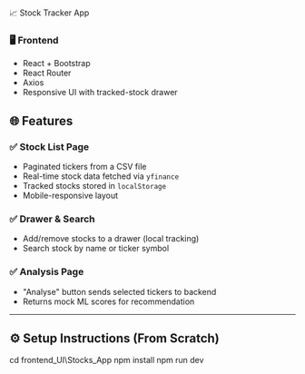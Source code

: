 📈 Stock Tracker App




### 🖥 Frontend
- React + Bootstrap
- React Router
- Axios
- Responsive UI with tracked-stock drawer

## 🌐 Features

### ✅ Stock List Page
- Paginated tickers from a CSV file
- Real-time stock data fetched via `yfinance`
- Tracked stocks stored in `localStorage`
- Mobile-responsive layout

### ✅ Drawer & Search
- Add/remove stocks to a drawer (local tracking)
- Search stock by name or ticker symbol

### ✅ Analysis Page
- "Analyse" button sends selected tickers to backend
- Returns mock ML scores for recommendation

---

## ⚙️ Setup Instructions (From Scratch)

cd frontend_UI\Stocks_App
npm install
npm run dev